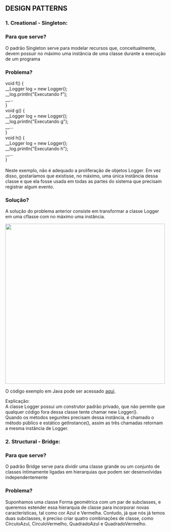 ## DESIGN PATTERNS

### 1. Creational - Singleton:

### Para que serve?

<p>O padrão Singleton serve para modelar recursos que, conceitualmente, devem possuir no máximo uma instância de uma classe durante a execução de um programa</p>

### Problema?

<p>void f() {<br>
__Logger log = new Logger();<br>
__log.println("Executando f");<br>
__...<br>
}<br>
void g() {<br>
__Logger log = new Logger();<br>
__log.println("Executando g");<br>
__...<br>
}<br>
void h() {<br>
__Logger log = new Logger();<br>
__log.println("Executando h");<br>
__...<br>
}<br><br>
Neste exemplo, não é adequado a proliferação de objetos Logger. Em vez disso, gostaríamos que existisse, no máximo, uma única instância dessa classe e que ela fosse usada em todas as partes do sistema que precisam registrar algum evento.
</p>

### Solução?

<p>A solução do problema anterior consiste em transformar a classe Logger em uma cflasse com no máximo uma instância.</p>
<img width="500px" src="https://github.com/taisbarbosa/bsc3period/blob/main/software_engineering/design_patterns/uml_singleton.png">
<p>O código exemplo em Java pode ser acessado <a href="https://github.com/taisbarbosa/bsc3period/blob/main/software_engineering/design_patterns/singleton_java/Main.java">aqui</a>.</p>
<p>Explicação:<br>A classe Logger possui um construtor padrão privado, que não permite que qualquer código fora dessa classe tente chamar new Logger().<br>Quando os métodos segunites precisam dessa instância, é chamado o método público e estático getInstance(), assim as três chamadas retornam a mesma instância de Logger.</p>

### 2. Structural - Bridge:

### Para que serve?

<p>O padrão Bridge serve para dividir uma classe grande ou um conjunto de classes intimamente ligadas em hierarquias que podem ser desenvolvidas independentemente</p>

### Problema?

Suponhamos uma classe Forma geométrica com um par de subclasses, e queremos estender essa hierarquia de classe para incorporar novas características, tal como cor Azul e Vermelha. Contudo, já que nós já temos duas subclasses, é preciso criar quatro combinações de classe, como CírculoAzul, CirculoVermelho, QuadradoAzul e QuadradoVermelho.
